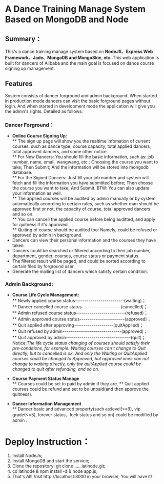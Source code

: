 # A Dance Training Manage System Based on MongoDB and Node

## Summary：
This's a dance training manage system based on **NodeJS、Express Web Framework、Jade、MongoDB and MongoSkin, etc.**.This web application is built for dancers of Alibaba and the main goal is focused on dance course signing up management.
## Features
System consists of dancer forground and admin background. When started in production mode dancers can visit the basic forground pages without login. And when started in development mode the application will give you the admin's rights. Detailed as follows:
### Dancer Forground：
* **Online Course Signing Up:**<br/>
** The sign up page will show you the realtime infomation of current courses, such as dance type, course capacity, total applied dancers, total approved dancers, and some other notice.<br/>
** For New Dancers: You should fill the basic information, such as: job number, name, email, wangwang, etc.; Choosing the course you want to take; Then Submit; And the information will be stored into mongodb database.<br/>
** For the Signed Dancers: Just fill your job number and system will fetch and fill the information you have submitted before; Then choose the course you want to take; And Submit. BTW: You can also update your information as well.<br/>
** The applied courses will be audited by admin manually or by system automatically acoording to certain rules, such as whether man should be approved first or not, the capacity of course, total approved dancers and so on.<br/>
** You can cancell the applied course before being auditted, and apply for quitness if it's approved.<br/>
** Quiting of course should be audited too: Namely, could be refused or approved by admin in background.<br/>
* Dancers can view their personal information and the courses they have taken.
* Dancers could be searched or filtered according to their job number, department, gender, courses, course status or payment status.
* The filtered result will be paged, and could be sorted according to certain filed by forground user.
* Generate the mailing list of dancers which satisfy certain condition.
### Admin Background:
* **Course Life Cycle Management:**<br/>
** Newly applied course status-------------------------(waiting)；<br/>
** Dancer cancelled course status--------------------(cancelled)；<br/>
** Admin refused course status-------------------------(refused)；<br/>
** Admin approved course status-----------------------(approved)；<br/>
** Quit applied after approving--------------------(quitApplied)；<br/>
** Quit refused by admin------------------------------(approved)；<br/>
** Quit approved by admin---------------------------------(quit)；<br/>
Notice:*The life cycle status changing of courses should satisfy their pre-conditions, for example: Waiting courses can't change to Quit directly, but to cancelled is ok. And only the Waiting or QuitApplied courses could be changed to Approved, but approved ones can not change to waiting directly, only the quitApplied course could be changed to quit after refunding, and so on.*

* **Course Payment Status Manage**<br/>
** Courses could be set to paid by admin if they are.
** Quit applied courses could be refund and set to be unpaid(and then approve the quitness).
* **Dancer Information Management**<br/>
** Dancer basic and advanced property(such as:level(<=9), vip grade(<=5), forever status、lock status and so on) could be modified by admin .
# Deploy Instruction：
1. Install NodeJs;
2. Install MongoDB and start the service;
3. Clone the repository: git clone ……latinode.git;
4. cd latinode & npm install -d & node app.js;
5. That's All! Visit http://localhost:3000 in your browser, You will have it!<br/><br/>
